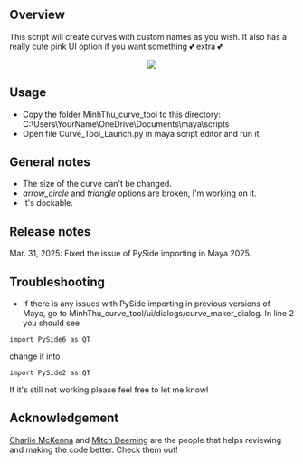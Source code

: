 ## Overview
This script will create curves with custom names as you wish. It also has a really cute pink UI option if you want something 💕 extra 💕
<p align="center">
  <img src="https://cdnb.artstation.com/p/assets/covers/images/075/006/761/smaller_square/thu-nguyen-thu-nguyen-pinktool.jpg?1713493970" />
</p>

## Usage
- Copy the folder MinhThu_curve_tool to this directory: C:\Users\YourName\OneDrive\Documents\maya\scripts
- Open file Curve_Tool_Launch.py in maya script editor and run it.
## General notes
- The size of the curve can't be changed.
- *arrow_circle* and *triangle* options are broken, I'm working on it.
- It's dockable.
## Release notes
Mar. 31, 2025: Fixed the issue of PySide importing in Maya 2025.
## Troubleshooting
- If there is any issues with PySide importing in previous versions of Maya, go to MinhThu_curve_tool/ui/dialogs/curve_maker_dialog. In line 2 you should see
```
import PySide6 as QT
```
change it into
```
import PySide2 as QT
```
If it's still not working please feel free to let me know!
## Acknowledgement
[Charlie McKenna](linkedin.com/in/charlie-mckenna-0b43851) and [Mitch Deeming](linkedin.com/in/mitchelldeeming) are the people that helps reviewing and making the code better. Check them out!
